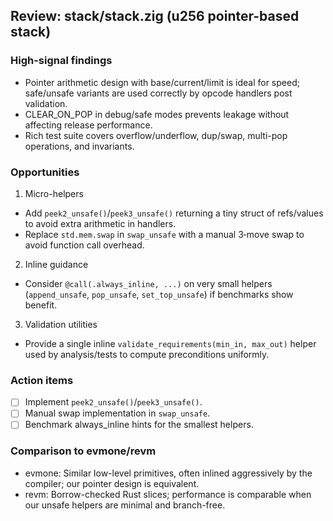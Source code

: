 ## Review: stack/stack.zig (u256 pointer-based stack)

### High-signal findings

- Pointer arithmetic design with base/current/limit is ideal for speed; safe/unsafe variants are used correctly by opcode handlers post validation.
- CLEAR_ON_POP in debug/safe modes prevents leakage without affecting release performance.
- Rich test suite covers overflow/underflow, dup/swap, multi-pop operations, and invariants.

### Opportunities

1) Micro-helpers
- Add `peek2_unsafe()`/`peek3_unsafe()` returning a tiny struct of refs/values to avoid extra arithmetic in handlers.
- Replace `std.mem.swap` in `swap_unsafe` with a manual 3‑move swap to avoid function call overhead.

2) Inline guidance
- Consider `@call(.always_inline, ...)` on very small helpers (`append_unsafe`, `pop_unsafe`, `set_top_unsafe`) if benchmarks show benefit.

3) Validation utilities
- Provide a single inline `validate_requirements(min_in, max_out)` helper used by analysis/tests to compute preconditions uniformly.

### Action items

- [ ] Implement `peek2_unsafe()`/`peek3_unsafe()`.
- [ ] Manual swap implementation in `swap_unsafe`.
- [ ] Benchmark always_inline hints for the smallest helpers.

### Comparison to evmone/revm

- evmone: Similar low-level primitives, often inlined aggressively by the compiler; our pointer design is equivalent.
- revm: Borrow-checked Rust slices; performance is comparable when our unsafe helpers are minimal and branch-free.


